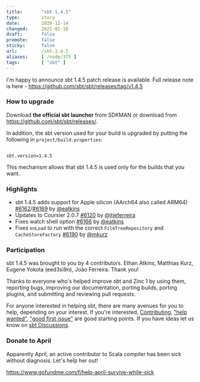 ```yaml
---
title:       "sbt 1.4.5"
type:        story
date:        2020-12-14
changed:     2021-01-18
draft:       false
promote:     false
sticky:      false
url:         /sbt-1.4.5
aliases:     [ /node/375 ]
tags:        [ "sbt" ]
---
```


I'm happy to announce sbt 1.4.5 patch release is available. Full release note is here - https://github.com/sbt/sbt/releases/tag/v1.4.5

### How to upgrade

Download **the official sbt launcher** from SDKMAN or download from <https://github.com/sbt/sbt/releases/>.

In addition, the sbt version used for your build is upgraded by putting the following in `project/build.properties`:

<code>
sbt.version=1.4.5
</code>

This mechanism allows that sbt 1.4.5 is used only for the builds that you want.

### Highlights

- sbt 1.4.5 adds support for Apple silicon (AArch64 also called ARM64) [#6162][6162]/[#6169][6169] by [@eatkins][@eatkins]
- Updates to Coursier 2.0.7 [#6120][6120] by [@jtjeferreira][@jtjeferreira]
- Fixes watch shell option [#6166][6166] by [@eatkins][@eatkins]
- Fixes `onLoad` to run with the correct `FileTreeRepository` and `CacheStoreFactory` [#6190][6190] by [@mkurz][@mkurz]

### Participation

sbt 1.4.5 was brought to you by 4 contributors. Ethan Atkins, Matthias Kurz, Eugene Yokota (eed3si9n), João Ferreira. Thank you!

Thanks to everyone who's helped improve sbt and Zinc 1 by using them, reporting bugs, improving our documentation, porting builds, porting plugins, and submitting and reviewing pull requests.

For anyone interested in helping sbt, there are many avenues for you to help, depending on your interest. If you're interested, [Contributing](https://github.com/sbt/sbt/blob/develop/CONTRIBUTING.md), ["help wanted"](https://github.com/sbt/sbt/issues?q=is%3Aissue+is%3Aopen+label%3A%22help+wanted%22), ["good first issue"](https://github.com/sbt/sbt/issues?q=is%3Aissue+is%3Aopen+label%3A%22good+first+issue%22) are good starting points. If you have ideas let us know on [sbt Discussions](https://github.com/sbt/sbt/discussions).

### Donate to April

Apparently April, an active contributor to Scala compiler has been sick without diagnosis. Let's help her out!

https://www.gofundme.com/f/help-april-survive-while-sick

  [6162]: https://github.com/sbt/sbt/issues/6162
  [6169]: https://github.com/sbt/sbt/pull/6169
  [6166]: https://github.com/sbt/sbt/pull/6166
  [6120]: https://github.com/sbt/sbt/pull/6120
  [6190]: https://github.com/sbt/sbt/pull/6190
  [@adpi2]: https://github.com/adpi2
  [@eed3si9n]: https://github.com/eed3si9n
  [@eatkins]: https://github.com/eatkins
  [@jtjeferreira]: https://github.com/jtjeferreira
  [@mkurz]: https://github.com/mkurz
